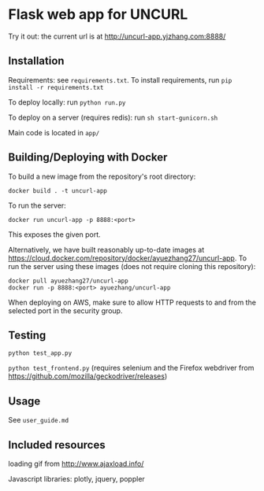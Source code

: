 Flask web app for UNCURL
=======================

Try it out: the current url is at http://uncurl-app.yjzhang.com:8888/

## Installation

Requirements: see `requirements.txt`. To install requirements, run `pip install -r requirements.txt`

To deploy locally: run `python run.py`

To deploy on a server (requires redis): run `sh start-gunicorn.sh`

Main code is located in `app/`

## Building/Deploying with Docker

To build a new image from the repository's root directory:

`docker build . -t uncurl-app`

To run the server:

`docker run uncurl-app -p 8888:<port>`

This exposes the given port.

Alternatively, we have built reasonably up-to-date images at https://cloud.docker.com/repository/docker/ayuezhang27/uncurl-app. To run the server using these images (does not require cloning this repository):

    docker pull ayuezhang27/uncurl-app
    docker run -p 8888:<port> ayuezhang/uncurl-app

When deploying on AWS, make sure to allow HTTP requests to and from the selected port in the security group.

## Testing

`python test_app.py`

`python test_frontend.py` (requires selenium and the Firefox webdriver from https://github.com/mozilla/geckodriver/releases)

## Usage

See `user_guide.md`


## Included resources

loading gif from http://www.ajaxload.info/

Javascript libraries: plotly, jquery, poppler
